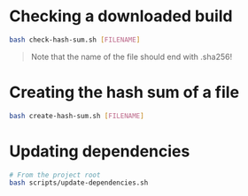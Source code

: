 # Checking a downloaded build

```bash
bash check-hash-sum.sh [FILENAME]
```

> Note that the name of the file should end with .sha256!

# Creating the hash sum of a file

```bash
bash create-hash-sum.sh [FILENAME]
```

# Updating dependencies

```bash
# From the project root
bash scripts/update-dependencies.sh
```
